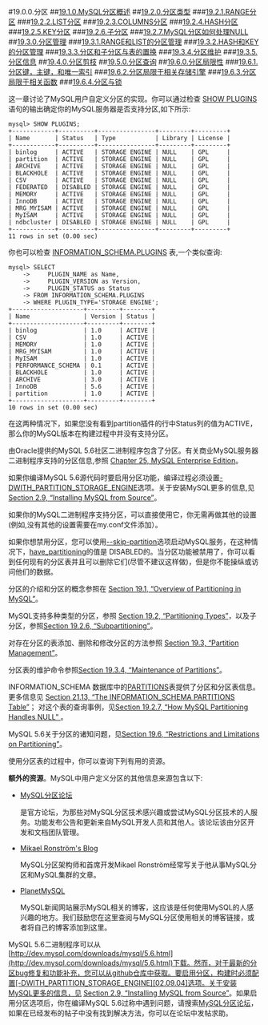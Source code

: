 
#19.0.0.分区
##[19.1.0.MySQL分区概述](./19.01.00\_Overview\_of_Partitioning\_in\_MySQL.md)
##[19.2.0.分区类型](./19.02.00\_Partitioning\_Types.md)
###[19.2.1.RANGE分区](./19.02.01\_RANGE\_Partitioning.md)
###[19.2.2.LIST分区](./19.02.02\_LIST\_Partitioning.md)
###[19.2.3.COLUMNS分区](./19.02.03\_COLUMNS\_Partitioning.md)
###[19.2.4.HASH分区](./19.02.04\_HASH\_Partitioning.md)
###[19.2.5.KEY分区](./19.02.05\_KEY\_Partitioning.md)
###[19.2.6.子分区](./19.02.06\_Subpartitioning.md)
###[19.2.7.MySQL分区如何处理NULL](./19.02.07_How_MySQL_Partitioning_Handles_NULL.md)
##[19.3.0.分区管理](./19.03.00\_Partition\_Management.md)
###[19.3.1.RANGE和LIST的分区管理](./19.03.01\_Management\_of\_RANGE\_and\_LIST\_Partitions.md)
###[19.3.2.HASH和KEY的分区管理](./19.03.02\_Management\_of\_HASH\_and\_KEY\_Partitions.md)
###[19.3.3.分区和子分区与表的置换](./19.03.03\_Exchanging\_Partitions\_and\_Subpartitions\_with\_Tables.md)
###[19.3.4.分区维护](./19.03.04\_Maintenance\_of\_Partitions.md)
###[19.3.5.分区信息](./19.03.05\_Obtaining\_Information\_About\_Partitions.md)
##[19.4.0.分区剪枝](./19.04.00\_Partition\_Pruning.md)
##[19.5.0.分区查询](./19.05.00\_Partition\_Selection.md)
##[19.6.0.分区局限性](./19.06.00\_Restrictions\_and\_Limitations\_\on\_Partitioning.md)
###[19.6.1.分区键，主键，和唯一索引](./19.06.01\_Partitioning\_Keys,\_Primary\_Keys,\_and\_Unique\_Keys.md)
###[19.6.2.分区局限于相关存储引擎](./19.06.02\_Partitioning\_Limitations\_Relating\_to\_Storage\_Engines.md)
###[19.6.3.分区局限于相关函数](./19.06.03\_Partitioning\_Limitations\_Relating\_to\_Functions.md)
###[19.6.4.分区与锁](./19.06.04\_Partitioning\_and\_Locking.md)

这一章讨论了MySQL用户自定义分区的实现。你可以通过检查 [SHOW PLUGINS][13.07.05]
语句的输出确定你的MySQL服务器是否支持分区,如下所示:

    mysql> SHOW PLUGINS;
    +------------+----------+----------------+---------+---------+
    | Name       | Status   | Type           | Library | License |
    +------------+----------+----------------+---------+---------+
    | binlog     | ACTIVE   | STORAGE ENGINE | NULL    | GPL     |
    | partition  | ACTIVE   | STORAGE ENGINE | NULL    | GPL     |
    | ARCHIVE    | ACTIVE   | STORAGE ENGINE | NULL    | GPL     |
    | BLACKHOLE  | ACTIVE   | STORAGE ENGINE | NULL    | GPL     |
    | CSV        | ACTIVE   | STORAGE ENGINE | NULL    | GPL     |
    | FEDERATED  | DISABLED | STORAGE ENGINE | NULL    | GPL     |
    | MEMORY     | ACTIVE   | STORAGE ENGINE | NULL    | GPL     |
    | InnoDB     | ACTIVE   | STORAGE ENGINE | NULL    | GPL     |
    | MRG_MYISAM | ACTIVE   | STORAGE ENGINE | NULL    | GPL     |
    | MyISAM     | ACTIVE   | STORAGE ENGINE | NULL    | GPL     |
    | ndbcluster | DISABLED | STORAGE ENGINE | NULL    | GPL     |
    +------------+----------+----------------+---------+---------+
    11 rows in set (0.00 sec)

你也可以检查 [INFORMATION_SCHEMA.PLUGINS][20.14.00] 表,一个类似查询:
   
    mysql> SELECT 
	    ->     PLUGIN_NAME as Name, 
	    ->     PLUGIN_VERSION as Version, 
	    ->     PLUGIN_STATUS as Status 
	    -> FROM INFORMATION_SCHEMA.PLUGINS 
	    -> WHERE PLUGIN_TYPE='STORAGE ENGINE';
    +--------------------+---------+--------+
    | Name               | Version | Status |
    +--------------------+---------+--------+
    | binlog             | 1.0     | ACTIVE |
    | CSV                | 1.0     | ACTIVE |
    | MEMORY             | 1.0     | ACTIVE |
    | MRG_MYISAM         | 1.0     | ACTIVE |
    | MyISAM             | 1.0     | ACTIVE |
    | PERFORMANCE_SCHEMA | 0.1     | ACTIVE |
    | BLACKHOLE          | 1.0     | ACTIVE |
    | ARCHIVE            | 3.0     | ACTIVE |
    | InnoDB             | 5.6     | ACTIVE |
    | partition          | 1.0     | ACTIVE |
    +--------------------+---------+--------+
    10 rows in set (0.00 sec)
在这两种情况下，如果您没有看到partition插件的行中Status列的值为ACTIVE，那么你的MySQL版本在构建过程中并没有支持分区。

由Oracle提供的MySQL 5.6社区二进制程序包含了分区。有关商业MySQL服务器二进制程序支持的分区信息,参照 [Chapter 25, MySQL Enterprise Edition][25.00.00]。

如果你编译MySQL 5.6源代码时要启用分区功能，编译过程必须设置[-DWITH\_PARTITION\_STORAGE\_ENGINE][02.09.04]选项。关于安装MySQL更多的信息,见[ Section 2.9, “Installing MySQL from Source”][02.09.00]。

如果你的MySQL二进制程序支持分区，可以直接使用它，你无需再做其他的设置(例如,没有其他的设置需要在my.conf文件添加）。

如果你想禁用分区，您可以使用[--skip-partition][05.01.03]选项启动MySQL服务，在这种情况下，[have_partitioning][05.01.04]的值是 DISABLED的。当分区功能被禁用了，你可以看到任何现有的分区表并且可以删除它们(尽管不建议这样做)，但是你不能操纵或访问他们的数据。

分区的介绍和分区的概念参照在 [Section 19.1, “Overview of Partitioning in MySQL”](./19.01.00_Overview_of_Partitioning_in_MySQL.md)。

MySQL支持多种类型的分区，参照 [Section 19.2, “Partitioning Types”](./19.02.00_Partitioning_Types.md)，以及子分区，参照[Section 19.2.6, “Subpartitioning”](./19.02.06_Subpartitioning.md)。

对存在分区的表添加、删除和修改分区的方法参照 [Section 19.3, “Partition Management”](./19.03.00_Partition_Management.md)。　　　　

分区表的维护命令参照[Section 19.3.4, “Maintenance of Partitions”](./19.03.04_Maintenance_of_Partitions.md)。

INFORMATION\_SCHEMA 数据库中的[PARTITIONS][21.13.00]表提供了分区和分区表信息。更多信息见 [Section 21.13, “The INFORMATION_SCHEMA PARTITIONS Table”][21.13.00]； 对这个表的查询事例，见[Section 19.2.7, “How MySQL Partitioning Handles NULL” ](./19.02.07_How_MySQL_Partitioning_Handles_NULL.md)。　　　　

MySQL 5.6关于分区的诸知问题，见[Section 19.6, “Restrictions and Limitations on Partitioning”](./19.06.00_Restrictions_and_Limitations_on_Partitioning.md)。

使用分区表的过程中，你可以查询下列有用的资源。　　　　

**额外的资源**。MySQL中用户定义分区的其他信息来源包含以下:



- [MySQL分区论坛](http://forums.mysql.com/list.php?106)

     是官方论坛，为那些对MySQL分区技术感兴趣或尝试MySQL分区技术的人服务。功能发布公告和更新来自MySQL开发人员和其他人。该论坛该由分区开发和文档团队管理。

- [Mikael Ronström's Blog](http://mikaelronstrom.blogspot.com/)
    
    MySQL分区架构师和首席开发Mikael Ronström经常写关于他从事MySQL分区和MySQL集群的文章。

- [PlanetMySQL](http://planet.mysql.com/)
   
    MySQL新闻网站展示MySQL相关的博客，这应该是任何使用MySQL的人感兴趣的地方。我们鼓励您在这里查阅与MySQL分区使用相关的博客链接，或者将自己的博客添加到这里。

MySQL 5.6二进制程序可以从[http://dev.mysql.com/downloads/mysql/5.6.html](http://dev.mysql.com/downloads/mysql/5.6.html)下载。然而，对于最新的分区bug修复和功能补充，您可以从github仓库中获取。要启用分区，构建时必须配置[-DWITH_PARTITION_STORAGE_ENGINE][02.09.04]选项。关于安装MySQL更多的信息，见 [Section 2.9, “Installing MySQL from Source”][02.09.00]。如果启用分区选项后，你在编译MySQL 5.6过称中遇到问题，请搜索[MySQL分区论坛](http://forums.mysql.com/list.php?106)，如果在已经发布的帖子中没有找到解决方法，你可以在论坛中发帖求助。

[13.07.05]:../Chapter_13/13.07.05_SHOW_Syntax.md#13.7.5.26
[20.14.00]:../Chapter_20/20.14.00_The_INFORMATION\_SCHEMA_PLUGINS_Table.md
[25.00.00]:../Chapter_25/25.00.00_MySQL_Enterprise_Edition.md
[02.09.04]:../Chapter_02/02.09.04_MySQL_Source-Configuration_Options.md
[02.09.00]:../Chapter_02/02.09.00_Installing_MySQL_from_Source.md
[05.01.03]:../Chapter_05/05.01.03_Server_Command_Options.md
[05.01.04]:../Chapter_05/05.01.04_Server_System_Variables.md
[21.13.00]:../Chapter_21/21.13.00_The_INFORMATION\_SCHEMA_PARTITIONS_Table.md